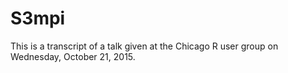# S3mpi

This is a transcript of a talk given at the Chicago R user group
on Wednesday, October 21, 2015.

